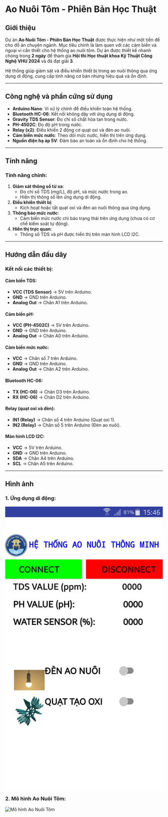 # Ao Nuôi Tôm - Phiên Bản Học Thuật

## Giới thiệu
Dự án **Ao Nuôi Tôm - Phiên Bản Học Thuật** được thực hiện như một tiền đề cho đồ án chuyên ngành. Mục tiêu chính là làm quen với các cảm biến và ngoại vi cần thiết cho hệ thống ao nuôi tôm. Dự án được thiết kế nhanh chóng trong **2 ngày** để tham gia **Hội thi Học thuật khoa Kỹ Thuật Công Nghệ VHU 2024** và đã đạt giải **3**.

Hệ thống giúp giám sát và điều khiển thiết bị trong ao nuôi thông qua ứng dụng di động, cung cấp tính năng cơ bản nhưng hiệu quả và ổn định.

---

## Công nghệ và phần cứng sử dụng
- **Arduino Nano**: Vi xử lý chính để điều khiển toàn hệ thống.
- **Bluetooth HC-06**: Kết nối không dây với ứng dụng di động.
- **Gravity TDS Sensor**: Đo chỉ số chất hòa tan trong nước.
- **PH-4502C**: Đo độ pH trong nước.
- **Relay (x2)**: Điều khiển 2 động cơ quạt oxi và đèn ao nuôi.
- **Cảm biến mức nước**: Theo dõi mức nước, hiển thị trên ứng dụng.
- **Nguồn điện hạ áp 5V**: Đảm bảo an toàn và ổn định cho hệ thống.

---

## Tính năng
### Tính năng chính:
1. **Giám sát thông số từ xa**:
   - Đo chỉ số TDS (mg/L), độ pH, và mức nước trong ao.
   - Hiển thị thông số lên ứng dụng di động.
2. **Điều khiển thiết bị**:
   - Kích hoạt hoặc tắt quạt oxi và đèn ao nuôi thông qua ứng dụng.
3. **Thông báo mức nước**:
   - Cảm biến mức nước chỉ báo trạng thái trên ứng dụng (chưa có cơ chế kiểm soát tự động).
4. **Hiển thị trực quan**:
   - Thông số TDS và pH được hiển thị trên màn hình LCD I2C.

---

## Hướng dẫn đấu dây
### Kết nối các thiết bị:
#### Cảm biến TDS:
- **VCC (TDS Sensor)** → 5V trên Arduino.
- **GND** → GND trên Arduino.
- **Analog Out** → Chân A1 trên Arduino.

#### Cảm biến pH:
- **VCC (PH-4502C)** → 5V trên Arduino.
- **GND** → GND trên Arduino.
- **Analog Out** → Chân A0 trên Arduino.

#### Cảm biến mức nước:
- **VCC** → Chân số 7 trên Arduino.
- **GND** → GND trên Arduino.
- **Analog Out** → Chân A2 trên Arduino.

#### Bluetooth HC-06:
- **TX (HC-06)** → Chân D3 trên Arduino.
- **RX (HC-06)** → Chân D2 trên Arduino.

#### Relay (quạt oxi và đèn):
- **IN1 (Relay)** → Chân số 4 trên Arduino (Quạt oxi 1).
- **IN2 (Relay)** → Chân số 5 trên Arduino (Đèn ao nuôi).

#### Màn hình LCD I2C:
- **VCC** → 5V trên Arduino.
- **GND** → GND trên Arduino.
- **SDA** → Chân A4 trên Arduino.
- **SCL** → Chân A5 trên Arduino.

---

## Hình ảnh
### 1. Ứng dụng di động:
![Ứng dụng MIT App Inventor](ao_nuoi_app.jpg)

### 2. Mô hình Ao Nuôi Tôm:
![Mô hình Ao Nuôi Tôm](ao_nuoi.jpg)

